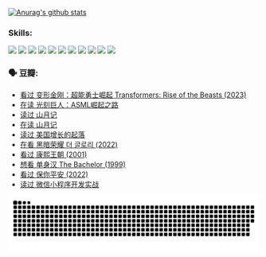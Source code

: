
[![Anurag's github stats](https://github-readme-stats.vercel.app/api?username=w940853815)](https://github.com/anuraghazra/github-readme-stats)

### Skills:

<code><img height="32" src="https://cdn.jsdelivr.net/npm/simple-icons@v5/icons/python.svg"></code>
<code><img height="32" src="https://cdn.jsdelivr.net/npm/simple-icons@v5/icons/javascript.svg"></code>
<code><img height="32" src="https://cdn.jsdelivr.net/npm/simple-icons@v5/icons/django.svg"></code>
<code><img height="32" src="https://cdn.jsdelivr.net/npm/simple-icons@v5/icons/flask.svg"></code>
<code><img height="32" src="https://cdn.jsdelivr.net/npm/simple-icons@v5/icons/vuetify.svg"></code>
<code><img height="32" src="https://cdn.jsdelivr.net/npm/simple-icons@v5/icons/git.svg"></code>
<code><img height="32" src="https://cdn.jsdelivr.net/npm/simple-icons@v5/icons/docker.svg"></code>
<code><img height="32" src="https://cdn.jsdelivr.net/npm/simple-icons@v5/icons/postgresql.svg"></code>
<code><img height="32" src="https://cdn.jsdelivr.net/npm/simple-icons@v5/icons/elasticsearch.svg"></code>
<code><img height="32" src="https://cdn.jsdelivr.net/npm/simple-icons@v5/icons/macos.svg"></code>
<code><img height="32" src="https://cdn.jsdelivr.net/npm/simple-icons@v5/icons/linux.svg"></code>

### 🗣 豆瓣:

<!-- DOUBAN-ACTIVITIES:START -->
- [看过 变形金刚：超能勇士崛起 Transformers: Rise of the Beasts‎ (2023)](https://www.douban.com/people/136069238/status/4267685771/?_i=86673005)
- [在读 光刻巨人：ASML崛起之路](https://www.douban.com/people/136069238/status/4266569048/?_i=86673005)
- [读过 山月记](https://www.douban.com/people/136069238/status/4266567455/?_i=86673005)
- [在读 山月记](https://www.douban.com/people/136069238/status/4256796460/?_i=86673005)
- [读过 美国增长的起落](https://www.douban.com/people/136069238/status/4256795052/?_i=86673005)
- [在看 黑暗荣耀 더 글로리‎ (2022)](https://www.douban.com/people/136069238/status/4256207386/?_i=86673005)
- [看过 康熙王朝‎ (2001)](https://www.douban.com/people/136069238/status/4254396418/?_i=86673005)
- [想看 单身汉 The Bachelor‎ (1999)](https://www.douban.com/people/136069238/status/4250318861/?_i=86673005)
- [看过 保你平安‎ (2022)](https://www.douban.com/people/136069238/status/4239139510/?_i=86673005)
- [读过 微信小程序开发实战](https://www.douban.com/people/136069238/status/4237321528/?_i=86673005)
<!-- DOUBAN-ACTIVITIES:END -->


![Snake animation](https://raw.githubusercontent.com/w940853815/w940853815/output/github-contribution-grid-snake.svg)

<!--
**w940853815/w940853815** is a ✨ _special_ ✨ repository because its `README.md` (this file) appears on your GitHub profile.

Here are some ideas to get you started:

- 🔭 I’m currently working on ...
- 🌱 I’m currently learning ...
- 👯 I’m looking to collaborate on ...
- 🤔 I’m looking for help with ...
- 💬 Ask me about ...
- 📫 How to reach me: ...
- 😄 Pronouns: ...
- ⚡ Fun fact: ...
-->
